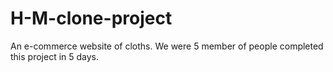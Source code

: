 # H-M-clone-project
An e-commerce website of cloths. We were 5 member of people completed this project in 5 days.
